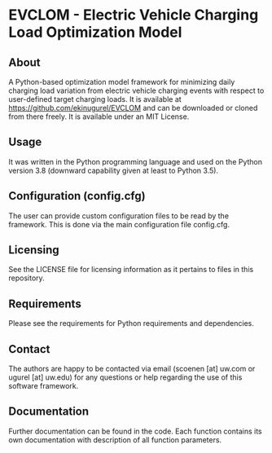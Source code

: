 # EVCLOM - Electric Vehicle Charging Load Optimization Model

## About
A Python-based optimization model framework for minimizing daily charging load variation from electric vehicle charging events with respect to user-defined target charging loads.
It is available at https://github.com/ekinugurel/EVCLOM and can be downloaded or cloned from there freely. It is available under an MIT License.

## Usage
It was written in the Python programming language and used on the Python version 3.8 (downward capability given at least to Python 3.5).

## Configuration (config.cfg)
The user can provide custom configuration files to be read by the framework. This is done via the main configuration file config.cfg.

## Licensing
See the LICENSE file for licensing information as it pertains to
files in this repository.

## Requirements
Please see the requirements for Python requirements and dependencies.

## Contact
The authors are happy to be contacted via email (scoenen [at] uw.com or ugurel [at] uw.edu) for any questions or help regarding the use of this software framework.

## Documentation
Further documentation can be found in the code. Each function contains its own documentation with description of all function parameters.
